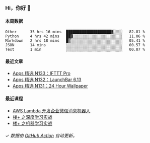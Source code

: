 ### Hi，你好 👋

#### 本周数据

<!--START_SECTION:waka-->
```text
Other      35 hrs 16 mins  ████████████████████▓░░░░   82.81 % 
Python     4 hrs 42 mins   ██▓░░░░░░░░░░░░░░░░░░░░░░   11.06 % 
Markdown   2 hrs 18 mins   █▒░░░░░░░░░░░░░░░░░░░░░░░   05.41 % 
JSON       14 mins         ░░░░░░░░░░░░░░░░░░░░░░░░░   00.57 % 
Text       1 min           ░░░░░░░░░░░░░░░░░░░░░░░░░   00.07 % 
```
<!--END_SECTION:waka-->

#### 最近文章

<!-- BLOG:START -->
- [Apps 精选 N133：IFTTT Pro](http://huhuhang.com/post/product-hunt/product-hunt-n133)
- [Apps 精选 N132：LaunchBar 6.13](http://huhuhang.com/post/product-hunt/product-hunt-n132)
- [Apps 精选 N131：24 Hour Wallpaper](http://huhuhang.com/post/product-hunt/product-hunt-n131)
<!-- BLOG:END -->

#### 最近课程

<!-- SYL:START -->
- [AWS Lambda 开发企业微信消息机器人](https://lanqiao.cn/courses/2868)
- [楼+ 之深度学习实战](https://lanqiao.cn/courses/2617)
- [楼+ 之机器学习实战](https://lanqiao.cn/courses/2616)
<!-- SYL:END -->

###### ✓ 数据由 [GitHub Action](https://github.com/huhuhang/huhuhang/actions) 自动更新。
